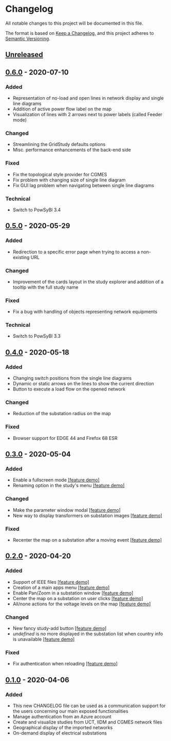 # Changelog

All notable changes to this project will be documented in this file.

The format is based on [Keep a Changelog](https://keepachangelog.com/en/1.0.0/),
and this project adheres to [Semantic Versioning](https://semver.org/spec/v2.0.0.html).

## [Unreleased]

## [0.6.0] - 2020-07-10

### Added

- Representation of no-load and open lines in network display and single line diagrams
- Addition of active power flow label on the map
- Visualization of lines with 2 arrows next to power labels (called Feeder mode)

### Changed

- Streamlining the GridStudy defaults options
- Misc. performance enhancements of the back-end side

### Fixed

- Fix the topological style provider for CGMES
- Fix problem with changing size of single line diagram
- Fix GUI lag problem when navigating between single line diagrams

### Technical

- Switch to PowSyBl 3.4

## [0.5.0] - 2020-05-29

### Added

- Redirection to a specific error page when trying to access a non-existing URL

### Changed

- Improvement of the cards layout in the study explorer and addition of a tooltip with the full study name

### Fixed

- Fix a bug with handling of objects representing network equipments

### Technical

- Switch to PowSyBl 3.3

## [0.4.0] - 2020-05-18

### Added

- Changing switch positions from the single line diagrams
- Dynamic or static arrows on the lines to show the current direction
- Button to execute a load flow on the opened network

### Changed

- Reduction of the substation radius on the map

### Fixed

- Browser support for EDGE 44 and Firefox 68 ESR

## [0.3.0] - 2020-05-04

### Added

- Enable a fullscreen mode [[feature demo]](https://gridsuite.github.io/demo/v0.3.0/fullscreen.gif)
- Renaming option in the study's menu [[feature demo]](https://gridsuite.github.io/demo/v0.3.0/rename.gif)

### Changed

- Make the parameter window modal [[feature demo]](https://gridsuite.github.io/demo/v0.3.0/settings-window.gif)
- New way to display transformers on substation images [[feature demo]](https://gridsuite.github.io/demo/v0.3.0/transformers.gif)

### Fixed

- Recenter the map on a substation after a moving event [[feature demo]](https://gridsuite.github.io/demo/v0.3.0/fix-center-on-substation.gif)

## [0.2.0] - 2020-04-20

### Added

- Support of IEEE files [[feature demo]](https://gridsuite.github.io/demo/v0.2.0/ieee14.gif)
- Creation of a main apps menu [[feature demo]](https://gridsuite.github.io/demo/v0.2.0/apps-menu.gif)
- Enable Pan/Zoom in a substation window [[feature demo]](https://gridsuite.github.io/demo/v0.2.0/pan-substation-view.gif)
- Center the map on a substation on user clicks [[feature demo]](https://gridsuite.github.io/demo/v0.2.0/center-map.gif)
- All/none actions for the voltage levels on the map [[feature demo]](https://gridsuite.github.io/demo/v0.2.0/all-none.gif)

### Changed

- New fancy study-add button [[feature demo]](https://gridsuite.github.io/demo/v0.2.0/add-button.gif)
- _undefined_ is no more displayed in the substation list when country info is unavailable [[feature demo]](https://gridsuite.github.io/demo/v0.2.0/country-info.gif)

### Fixed

- Fix authentication when reloading [[feature demo]](https://gridsuite.github.io/demo/v0.2.0/fix-refresh.gif)

## [0.1.0] - 2020-04-06

### Added

- This new CHANGELOG file can be used as a communication support for the users concerning our main exposed functionalities
- Manage authentication from an Azure account
- Create and visualize studies from UCT, IIDM and CGMES network files
- Geographical display of the imported networks
- On-demand display of electrical substations

[unreleased]: https://github.com/gridsuite/study-app/compare/v0.6.0...HEAD
[0.6.0]: https://github.com/gridsuite/study-app/releases/tag/v0.6.0
[0.5.0]: https://github.com/gridsuite/study-app/releases/tag/v0.5.0
[0.4.0]: https://github.com/gridsuite/study-app/releases/tag/v0.4.0
[0.3.0]: https://github.com/gridsuite/study-app/releases/tag/v0.3.0
[0.2.0]: https://github.com/gridsuite/study-app/releases/tag/v0.2.0
[0.1.0]: https://github.com/gridsuite/study-app/releases/tag/v0.1.0
